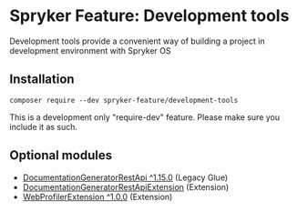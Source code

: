 # Spryker Feature: Development tools

Development tools provide a convenient way of building a project in development environment with Spryker OS

## Installation

```
composer require --dev spryker-feature/development-tools
```

This is a development only "require-dev" feature. Please make sure you include it as such.

## Optional modules
- [DocumentationGeneratorRestApi ^1.15.0](https://github.com/spryker/documentation-generator-rest-api) (Legacy Glue)
- [DocumentationGeneratorRestApiExtension](https://github.com/spryker/documentation-generator-rest-api-extension) (Extension)
- [WebProfilerExtension ^1.0.0](https://github.com/spryker/web-profiler-extension) (Extension)
